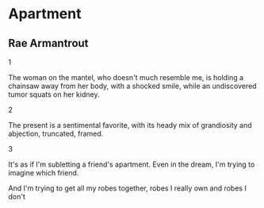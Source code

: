 # Apartment
## Rae Armantrout
1

The woman on the mantel,
who doesn't much resemble me,
is holding a chainsaw
away from her body,
with a shocked smile,
while an undiscovered tumor
squats on her kidney.

2

The present
is a sentimental favorite,
with its heady mix
of grandiosity
and abjection,
truncated,
framed.

3

It's as if I'm subletting
a friend's apartment.
Even in the dream,
I'm trying to imagine
which friend.

And I'm trying to get
all my robes together,
robes I really own and
robes I don't